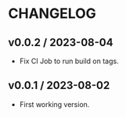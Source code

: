 # CHANGELOG

## v0.0.2 / 2023-08-04

* Fix CI Job to run build on tags.

## v0.0.1 / 2023-08-02

* First working version.
